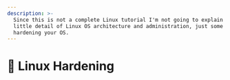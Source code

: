 ```yaml
---
description: >-
  Since this is not a complete Linux tutorial I'm not going to explain every
  little detail of Linux OS architecture and administration, just some tips for
  hardening your OS.
---
```


# 🔴 Linux Hardening

<mark style="color:orange;"></mark>
